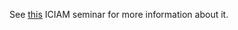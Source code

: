 See [this](http://www.cs.cas.cz/krylov/download/slides/2011/2011-Tichy-ICIAM.pdf) ICIAM seminar for more information about it. 